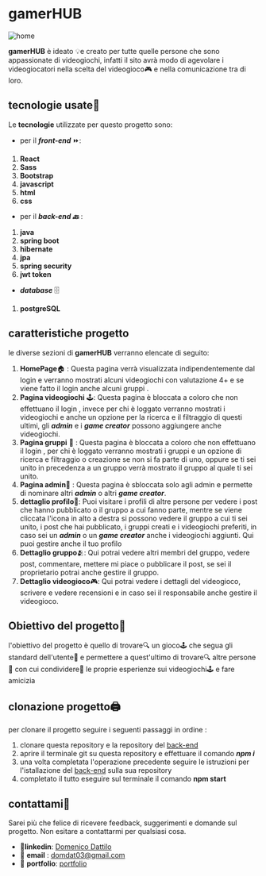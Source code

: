 # gamerHUB
![home](https://github.com/domenico2003/Capstone-Project-FE/assets/121806951/e6fa7e96-e0f0-440e-8b88-173280e0733d)



**gamerHUB**  è ideato 💡e creato per tutte quelle persone che sono  appassionate di videogiochi, infatti il sito avrà modo di agevolare i videogiocatori nella scelta del videogioco🎮 e nella comunicazione tra di loro.

## tecnologie usate🤖

Le **tecnologie** utilizzate per questo progetto sono:
 - per il ***front-end*** ⏩:
 1. **React**
 2. **Sass**
 3. **Bootstrap**
 4. **javascript**
 5. **html**
 6. **css**
 - per il ***back-end 🔙*** :
1. **java**
 2.  **spring boot**
 3. **hibernate**
 4.  **jpa**
 5. **spring security**
 6. **jwt token**
- ***database*** 🗄️
1.  **postgreSQL** 
## caratteristiche progetto

le diverse sezioni di **gamerHUB**  verranno elencate di seguito:

 1. **HomePage**🏠 :
 Questa pagina  verrà visualizzata indipendentemente dal login  e verranno mostrati alcuni videogiochi con valutazione 4+  e se viene fatto il login anche alcuni gruppi .
 2. **Pagina videogiochi** 🕹️:
Questa pagina  è bloccata  a coloro che non effettuano il login , invece per chi è loggato verranno mostrati i videogiochi   e anche un opzione per la ricerca e il filtraggio di questi ultimi, gli ***admin*** e i ***game creator*** possono aggiungere anche videogiochi.
 3. **Pagina gruppi**  👥 :
  Questa pagina   è bloccata  a coloro che non effettuano il login ,  per chi è loggato verranno mostrati i gruppi e un opzione di ricerca e filtraggio o creazione se non si fa parte di uno, oppure se ti sei unito in precedenza a un gruppo verrà mostrato il gruppo al quale ti sei unito.
  4. **Pagina admin**🫡  :
  Questa pagina è sbloccata solo agli admin e permette di nominare altri ***admin*** o altri ***game creator***.
  5. **dettaglio profilo**👤:
  Puoi visitare i profili di altre persone per vedere i post che hanno pubblicato o il gruppo a cui fanno parte, mentre se viene cliccata l'icona in alto a destra si possono vedere  il gruppo a cui ti sei unito, i post che hai pubblicato, i gruppi creati e i videogiochi preferiti, in caso sei un ***admin*** o un ***game creator*** anche i videogiochi aggiunti. Qui puoi  gestire anche il tuo profilo
6. **Dettaglio gruppo**🫂:
Qui potrai vedere altri membri del gruppo, vedere post, commentare, mettere mi piace o pubblicare il post, se sei il proprietario potrai anche gestire il gruppo.
7. **Dettaglio videogioco**🎮:
Qui potrai vedere i dettagli del videogioco, scrivere e vedere recensioni e in caso sei il responsabile anche gestire il videogioco.

## Obiettivo del progetto🎯

l'obiettivo del progetto è quello di trovare🔍 un gioco🕹️ che segua gli standard dell'utente👤 e permettere a quest'ultimo di trovare🔍 altre persone👥 con cui condividere🔁  le proprie esperienze sui videogiochi🕹️ e fare amicizia

## clonazione progetto🖨️
 per clonare il progetto seguire i seguenti passaggi in ordine :
 1. clonare questa repository  e la repository del [back-end](https://github.com/domenico2003/Capstone-Project-BE) 
 2. aprire il terminale git su questa repository e effettuare il comando ***npm i*** 
 3. una volta completata l'operazione precedente seguire le istruzioni per l'istallazione del  [back-end](https://github.com/domenico2003/Capstone-Project-BE) sulla sua repository 
 4.  completato il tutto eseguire sul terminale il comando **npm start**

## contattami📲
Sarei più che felice di ricevere feedback, suggerimenti e domande sul progetto. Non esitare a contattarmi per qualsiasi cosa.

- 👥**linkedin**: [Domenico Dattilo](https://www.linkedin.com/in/domenico-dattilo/)
-  📧  **email** :   domdat03@gmail.com
-  📒 **portfolio**: [portfolio](portfolio)



